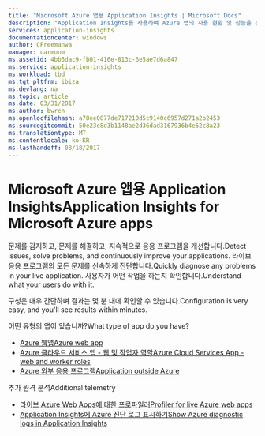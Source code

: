 ```yaml
---
title: "Microsoft Azure 앱용 Application Insights | Microsoft Docs"
description: "Application Insights를 사용하여 Azure 앱의 사용 현황 및 성능을 분석합니다."
services: application-insights
documentationcenter: windows
author: CFreemanwa
manager: carmonm
ms.assetid: 4bb5dac9-fb01-416e-813c-6e5ae7d6a847
ms.service: application-insights
ms.workload: tbd
ms.tgt_pltfrm: ibiza
ms.devlang: na
ms.topic: article
ms.date: 03/31/2017
ms.author: bwren
ms.openlocfilehash: a78ee0877de717210d5c9140c6957d271a2b2453
ms.sourcegitcommit: 50e23e8d3b1148ae2d36dad3167936b4e52c8a23
ms.translationtype: MT
ms.contentlocale: ko-KR
ms.lasthandoff: 08/18/2017
---
```

# <a name="application-insights-for-microsoft-azure-apps"></a><span data-ttu-id="ff917-103">Microsoft Azure 앱용 Application Insights</span><span class="sxs-lookup"><span data-stu-id="ff917-103">Application Insights for Microsoft Azure apps</span></span>


<span data-ttu-id="ff917-104">문제를 감지하고, 문제를 해결하고, 지속적으로 응용 프로그램을 개선합니다.</span><span class="sxs-lookup"><span data-stu-id="ff917-104">Detect issues, solve problems, and continuously improve your applications.</span></span> <span data-ttu-id="ff917-105">라이브 응용 프로그램의 모든 문제를 신속하게 진단합니다.</span><span class="sxs-lookup"><span data-stu-id="ff917-105">Quickly diagnose any problems in your live application.</span></span> <span data-ttu-id="ff917-106">사용자가 어떤 작업을 하는지 확인합니다.</span><span class="sxs-lookup"><span data-stu-id="ff917-106">Understand what your users do with it.</span></span>

<span data-ttu-id="ff917-107">구성은 매우 간단하며 결과는 몇 분 내에 확인할 수 있습니다.</span><span class="sxs-lookup"><span data-stu-id="ff917-107">Configuration is very easy, and you'll see results within minutes.</span></span>

<span data-ttu-id="ff917-108">어떤 유형의 앱이 있습니까?</span><span class="sxs-lookup"><span data-stu-id="ff917-108">What type of app do you have?</span></span>

* [<span data-ttu-id="ff917-109">Azure 웹앱</span><span class="sxs-lookup"><span data-stu-id="ff917-109">Azure web app</span></span>](app-insights-asp-net.md)
* [<span data-ttu-id="ff917-110">Azure 클라우드 서비스 앱 - 웹 및 작업자 역할</span><span class="sxs-lookup"><span data-stu-id="ff917-110">Azure Cloud Services App - web and worker roles</span></span>](app-insights-cloudservices.md)
* [<span data-ttu-id="ff917-111">Azure 외부 응용 프로그램</span><span class="sxs-lookup"><span data-stu-id="ff917-111">Application outside Azure</span></span>](app-insights-overview.md)

<span data-ttu-id="ff917-112">추가 원격 분석</span><span class="sxs-lookup"><span data-stu-id="ff917-112">Additional telemetry</span></span>

* [<span data-ttu-id="ff917-113">라이브 Azure Web Apps에 대한 프로파일러</span><span class="sxs-lookup"><span data-stu-id="ff917-113">Profiler for live Azure web apps</span></span>](app-insights-profiler.md)
* [<span data-ttu-id="ff917-114">Application Insights에 Azure 진단 로그 표시하기</span><span class="sxs-lookup"><span data-stu-id="ff917-114">Show Azure diagnostic logs in Application Insights</span></span>](app-insights-azure-diagnostics.md)

